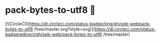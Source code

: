 # pack-bytes-to-utf8 🔢
[![CircleCI](https://dl.circleci.com/status-badge/img/gh/spb-webpack-bytes-to-utf8
/tree/master.svg?style=svg)](https://dl.circleci.com/status-badgeredirect/gh/spb-web/pack-bytes-to-utf8
/tree/master)
